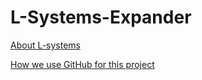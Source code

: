 # L-Systems-Expander

[About L-systems](https://github.com/AKQuaternion/L-Systems-Expander/wiki)

[How we use GitHub for this project](https://github.com/AKQuaternion/L-Systems-Expander/wiki/Working-with-GitHub,-Documentation,-and-Coding-Standards)
